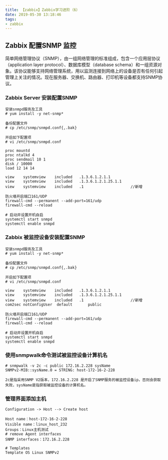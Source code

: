 ```yaml
---
title: 【zabbix】Zabbix学习进阶（6）
date: 2019-05-30 13:18:46
tags:
- zabbix
---
```


## Zabbix 配置SNMP 监控

简单网络管理协议（SNMP），由一组网络管理的标准组成，包含一个应用层协议（application layer protocol）、数据库模型（database schema）和一组资源对象。该协议能够支持网络管理系统，用以监测连接到网络上的设备是否有任何引起管理上关注的情况。现在服务器、交换机、路由器、打印机等设备都支持SNMP协议。

### Zabbix Server 安装配置SNMP

```
安装snmpd服务及工具
# yum install -y net-snmp*

备份配置文件
# cp /etc/snmp/snmpd.conf{,.bak}

开启如下配置项
# vi /etc/snmp/snmpd.conf

proc mountd
proc ntalkd 4
proc sendmail 10 1
disk / 10000
load 12 14 14

view    systemview    included   .1.3.6.1.2.1.1
view    systemview    included   .1.3.6.1.2.1.25.1.1
view    systemview    included   .1						//新增

防火墙开启端口161/UDP
firewall-cmd --permanent --add-port=161/udp
firewall-cmd --reload

# 启动并设置开机自启
systemctl start snmpd
systemctl enable snmpd
```



### Zabbix 被监控设备安装配置SNMP

```
安装snmpd服务及工具
# yum install -y net-snmp*

备份配置文件
# cp /etc/snmp/snmpd.conf{,.bak}

开启如下配置项
# vi /etc/snmp/snmpd.conf

view    systemview    included   .1.3.6.1.2.1.1
view    systemview    included   .1.3.6.1.2.1.25.1.1
view    systemview    included   .1						//新增
com2sec notConfigUser  default       public

防火墙开启端口161/UDP
firewall-cmd --permanent --add-port=161/udp
firewall-cmd --reload

# 启动并设置开机自启
systemctl start snmpd
systemctl enable snmpd
```



### 使用snmpwalk命令测试被监控设备计算机名

```
# snmpwalk -v 2c -c public 172.16.2.228 sysName
SNMPv2-MIB::sysName.0 = STRING: host-172-16-2-228

2c是指采用SNMP V2版本，172.16.2.228 是开启了SNMP服务的被监控设备ip，否则会获取失败，sysName是指获取被监控设备的计算机名。
```



### 管理界面添加主机

```
Configuration -> Host --> Create host

Host name：host-172-16-2-228
Visible name：linux_host_232
Groups：Linux主机测试
# remove Agent interfaces
SNMP interfaces：172.16.2.228

# Templates
Template OS Linux SNMPv2
```



